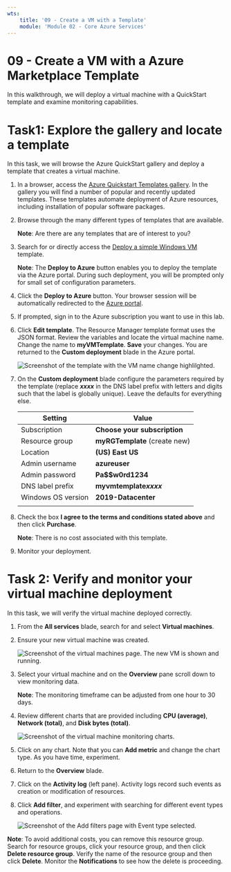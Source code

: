 ```yaml
---
wts:
    title: '09 - Create a VM with a Template'
    module: 'Module 02 - Core Azure Services'
---
```

# 09 - Create a VM with a Azure Marketplace Template

In this walkthrough, we will deploy a virtual machine with a QuickStart template and examine monitoring capabilities.

# Task1: Explore the gallery and locate a template

In this task, we will browse the Azure QuickStart gallery and deploy a template that creates a virtual machine. 

1. In a browser, access the [Azure Quickstart Templates gallery](https://azure.microsoft.com/resources/templates?azure-portal=true). In the gallery you will find a number of popular and recently updated templates. These templates automate deployment of Azure resources, including installation of popular software packages.

2. Browse through the many different types of templates that are available. 

    **Note**: Are there are any templates that are of interest to you?

3. Search for or directly access the [Deploy a simple Windows VM](https://azure.microsoft.com/resources/templates/101-vm-simple-windows?azure-portal=true) template.

    **Note**: The **Deploy to Azure** button enables you to deploy the template via the Azure portal. During such deployment, you will be prompted only for small set of configuration parameters. 

4. Click the **Deploy to Azure** button. Your browser session will be automatically redirected to the [Azure portal](http://portal.azure.com/).

5. If prompted, sign in to the Azure subscription you want to use in this lab.

6. Click **Edit template**. The Resource Manager template format uses the JSON format. Review the variables and locate the virtual machine name. Change the name to **myVMTemplate**. **Save** your changes. You are returned to the **Custom deployment** blade in the Azure portal.

    ![Screenshot of the template with the VM name change highlilghted.](../images/0901.png)

7. On the **Custom deployment** blade configure the parameters required by the template (replace ***xxxx*** in the DNS label prefix with letters and digits such that the label is globally unique). Leave the defaults for everything else. 

    | Setting| Value|
    |----|----|
    | Subscription | **Choose your subscription**|
    | Resource group | **myRGTemplate** (create new) |
    | Location | **(US) East US** |
    | Admin username | **azureuser** |
    | Admin password | **Pa$$w0rd1234** |
    | DNS label prefix | **myvmtemplate*xxxx*** |
    | Windows OS version | **2019-Datacenter** |
    | | |

8. Check the box **I agree to the terms and conditions stated above** and then click **Purchase**.

    **Note**: There is no cost associated with this template.

9. Monitor your deployment. 

# Task 2: Verify and monitor your virtual machine deployment

In this task, we will verify the virtual machine deployed correctly. 

1. From the **All services** blade, search for and select **Virtual machines**.

2. Ensure your new virtual machine was created. 

    ![Screenshot of the virtual machines page. The new VM is shown and running.](../images/0902.png)

3. Select your virtual machine and on the **Overview** pane scroll down to view monitoring data.

    **Note**: The monitoring timeframe can be adjusted from one hour to 30 days.

4. Review different charts that are provided including **CPU (average)**, **Network (total)**, and **Disk bytes (total)**. 

    ![Screenshot of the virtual machine monitoring charts.](../images/0903.png)

5. Click on any chart. Note that you can **Add metric** and change the chart type. As you have time, experiment. 

6. Return to the **Overview** blade.

7. Click on the **Activity log** (left pane). Activity logs record such events as creation or modification of resources. 

8. Click **Add filter**, and experiment with searching for different event types and operations. 

    ![Screenshot of the Add filters page with Event type selected.](../images/0904.png)

**Note**: To avoid additional costs, you can remove this resource group. Search for resource groups, click your resource group, and then click **Delete resource group**. Verify the name of the resource group and then click **Delete**. Monitor the **Notifications** to see how the delete is proceeding.
